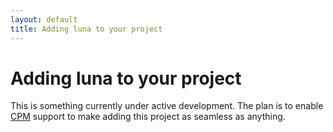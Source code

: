 ```yaml
---
layout: default
title: Adding luna to your project
---
```


# Adding luna to your project

This is something currently under active development. The plan is to enable [CPM](http://www.cpm.rocks) support to make adding this project as seamless as anything.